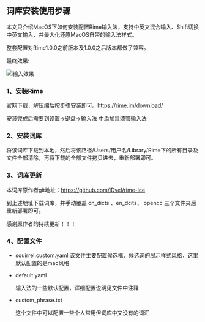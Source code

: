 ## 词库安装使用步骤

本文只介绍MacOS下如何安装配置Rime输入法，支持中英文混合输入、Shift切换中英文输入、并最大化还原MacOS自带的输入法样式。

整套配置对Rime1.0.0之前版本及1.0.0之后版本都做了兼容。

最终效果:

![输入效果](./others/input.jpg)

### 1、安装Rime

官网下载，解压缩后按步骤安装即可。https://rime.im/download/

安装完成后需要到设置->键盘->输入法 中添加鼠须管输入法

### 2、安装词库
将该词库下载到本地，然后将该路径/Users/用户名/Library/Rime下的所有目录及文件全部清除，再将下载的全部文件拷贝进去，重新部署即可。

### 3、词库更新

本词库原作者git地址：https://github.com/iDvel/rime-ice

到上述地址下载词库，并手动覆盖 cn_dicts 、en_dcits、 opencc 三个文件夹后重新部署即可。

感谢原作者的持续更新！！！

### 4、配置文件
- squirrel.custom.yaml
  该文件主要配置候选框、候选词的展示样式风格，这里默认配置的是mac风格

- default.yaml

  输入法的一些默认配置，详细配置说明见文件中注释

- custom_phrase.txt

  这个文件中可以配置一些个人常用但词库中又没有的词汇
